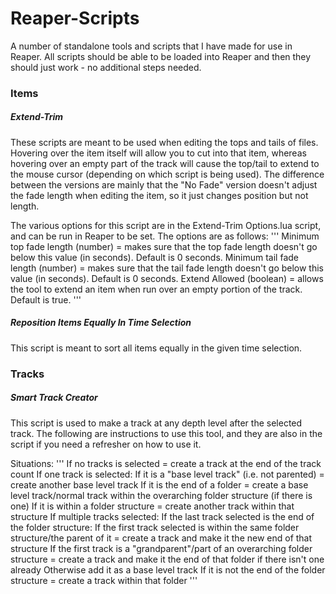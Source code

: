 # Reaper-Scripts
A number of standalone tools and scripts that I have made for use in Reaper. All scripts should be able to be loaded into Reaper and then they should just work - no additional steps needed.


### Items

##### Extend-Trim
These scripts are meant to be used when editing the tops and tails of files. Hovering over the item itself will allow you to cut into that item, whereas hovering over an empty part of the track will cause the top/tail to extend to the mouse cursor (depending on which script is being used).
The difference between the versions are mainly that the "No Fade" version doesn't adjust the fade length when editing the item, so it just changes position but not length.

The various options for this script are in the Extend-Trim Options.lua script, and can be run in Reaper to be set. The options are as follows:
'''
Minimum top fade length (number) = makes sure that the top fade length doesn't go below this value (in seconds). Default is 0 seconds.
Minimum tail fade length (number) = makes sure that the tail fade length doesn't go below this value (in seconds). Default is 0 seconds.
Extend Allowed (boolean) = allows the tool to extend an item when run over an empty portion of the track. Default is true. 
'''

##### Reposition Items Equally In Time Selection
This script is meant to sort all items equally in the given time selection.

### Tracks

##### Smart Track Creator
This script is used to make a track at any depth level after the selected track. The following are instructions to use this tool, and they are also in the script if you need a refresher on how to use it.

Situations:
'''
If no tracks is selected = create a track at the end of the track count
If one track is selected:
	If it is a "base level track" (i.e. not parented) = create another base level track
	If it is the end of a folder = create a base level track/normal track within the overarching folder structure (if there is one)
	If it is within a folder structure = create another track within that structure
If multiple tracks selected:
	If the last track selected is the end of the folder structure:
		If the first track selected is within the same folder structure/the parent of it = create a track and make it the new end of that structure
		If the first track is a "grandparent"/part of an overarching folder structure = create a track and make it the end of that folder if there isn't one already
		Otherwise add it as a base level track
	If it is not the end of the folder structure = create a track within that folder
'''
